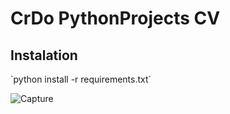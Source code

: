 # CrDo PythonProjects CV

## Instalation

`python install -r requirements.txt´

![Capture](https://user-images.githubusercontent.com/97900932/149801209-8d01344e-5c70-420a-811e-4d8f1c086900.PNG)
